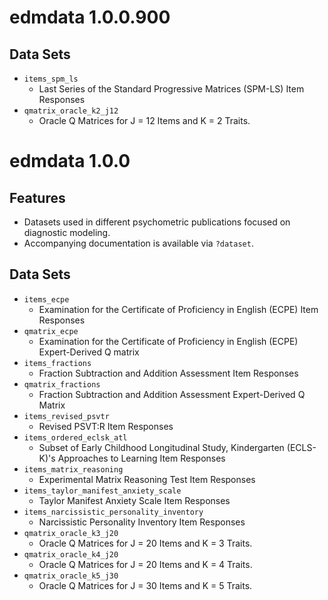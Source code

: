 # edmdata 1.0.0.900

## Data Sets

- `items_spm_ls`
  - Last Series of the Standard Progressive Matrices (SPM-LS) Item Responses
- `qmatrix_oracle_k2_j12`
  - Oracle Q Matrices for J = 12 Items and K = 2 Traits.

# edmdata 1.0.0

## Features

- Datasets used in different psychometric publications focused on 
  diagnostic modeling. 
- Accompanying documentation is available via `?dataset`.

## Data Sets

- `items_ecpe`
  - Examination for the Certificate of Proficiency in English (ECPE) Item Responses
- `qmatrix_ecpe`
  - Examination for the Certificate of Proficiency in English (ECPE) Expert-Derived Q matrix
- `items_fractions`
  - Fraction Subtraction and Addition Assessment Item Responses
- `qmatrix_fractions`
  - Fraction Subtraction and Addition Assessment Expert-Derived Q Matrix
- `items_revised_psvtr`
  - Revised PSVT:R Item Responses
- `items_ordered_eclsk_atl`
  - Subset of Early Childhood Longitudinal Study, Kindergarten (ECLS-K)'s Approaches to Learning Item Responses
- `items_matrix_reasoning`
  - Experimental Matrix Reasoning Test Item Responses
- `items_taylor_manifest_anxiety_scale`
  - Taylor Manifest Anxiety Scale Item Responses
- `items_narcissistic_personality_inventory`
  - Narcissistic Personality Inventory Item Responses
- `qmatrix_oracle_k3_j20`
  - Oracle Q Matrices for J = 20 Items and K = 3 Traits.
- `qmatrix_oracle_k4_j20`
  - Oracle Q Matrices for J = 20 Items and K = 4 Traits.
- `qmatrix_oracle_k5_j30`
  - Oracle Q Matrices for J = 30 Items and K = 5 Traits.
